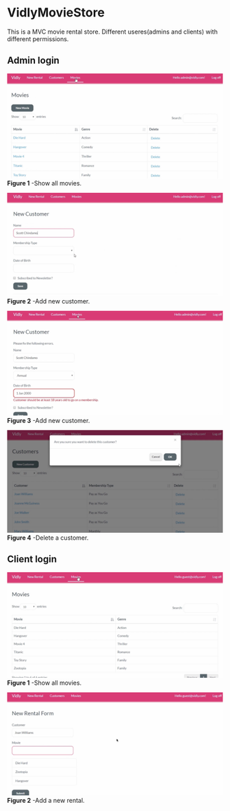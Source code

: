 # VidlyMovieStore
This is a MVC movie rental store. Different useres(admins and clients) with different permissions. 

## Admin login

![](./resources/admin-movie.jpg)
**Figure 1** -Show all movies.

![](./resources/admin-new-customer.jpg)
**Figure 2** -Add new customer.

![](./resources/admin-new-customer2.jpg)
**Figure 3** -Add new customer.

![](./resources/admin-delete-customer.jpg)
**Figure 4** -Delete a customer.

## Client login

![](./resources/client-movies.jpg)
**Figure 1** -Show all movies.

![](./resources/client-new-rental.jpg)
**Figure 2** -Add a new rental.
